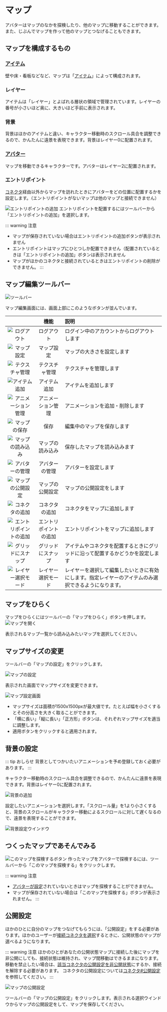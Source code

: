 # マップ

アバターはマップのなかを探検したり、他のマップに移動することができます。また、じぶんでマップを作って他のマップとつなげることもできます。

## マップを構成するもの

### [アイテム](/guide/item/)
壁や床・看板などなど、マップは「[アイテム](/guide/item/)」によって構成されます。

### レイヤー
アイテムは「レイヤー」とよばれる層状の領域で管理されています。レイヤーの番号が小さいほど奥に、大きいほど手前に表示されます。

### 背景
背景はほかのアイテムと違い、キャラクター移動時のスクロール具合を調整できるので、かんたんに遠景を表現できます。背景はレイヤー0に配置されます。

### [アバター](/guide/avatar/)
マップを移動できるキャラクターです。アバターはレイヤー2に配置されます。

### エントリポイント
[コネクタ](/guide/connector/)経由以外からマップを訪れたときにアバターをどの位置に配置するかを設定します。（エントリポイントがないマップは他のマップと接続できません）

![エントリポイントの追加](./images/entrypoint-navbar.png)
エントリポイントを配置するにはツールバーから「エントリポイントの追加」を選択します。

::: warning 注意
- マップが保存されていない場合はエントリポイントの追加ボタンが表示されません
- エントリポイントはマップにひとつしか配置できません（配置されているときは「エントリポイントの追加」ボタンは表示されません
- マップがほかのコネクタと接続されているときはエントリポイントの削除ができません。
:::

## マップ編集ツールバー

![ツールバー](./images/navbar.png)

マップ編集画面には、画面上部にこのようなボタンが並んでいます。

||機能|説明|
|:--:|:--:|:--|
|![ログアウト](./images/logout-button.png)|ログアウト|ログイン中のアカウントからログアウトします|
|![マップ設定](./images/map-settings-button.png)|マップ設定|マップの大きさを設定します|
|![テクスチャ管理](./images/texture-button.png)|テクスチャ管理|テクスチャを管理します|
|![アイテム追加](./images/item-button.png)|アイテム追加|アイテムを追加します|
|![アニメーション管理](./images/animation-button.png)|アニメーション管理|アニメーションを追加・削除します|
|![マップの保存](./images/save-button.png)|保存|編集中のマップを保存します|
|![マップの読み込み](./images/map-button.png)|マップの読み込み|保存したマップを読み込みます|
|![アバターの管理](./images/avatar-button.png)|アバターの管理|アバターを設定します|
|![マップの公開設定](./images/publication-button.png)|マップの公開設定|マップの公開設定をします|
|![コネクタの追加](./images/connector-button.png)|コネクタの追加|コネクタをマップに追加します|
|![エントリポイントの追加](./images/entrypoint-button.png)|エントリポイントの追加|エントリポイントをマップに追加します|
|![グリッドにスナップ](./images/grid-snapping-button.png)|グリッドにスナップ|アイテムやコネクタを配置するときにグリッドに沿って配置するかどうかを設定します|
|![レイヤー選択モード](./images/layer-select-button.png)|レイヤー選択モード|レイヤーを選択して編集したいときに有効にします。指定レイヤーのアイテムのみ選択できるようになります。|


## マップをひらく

マップをひらくにはツールバーの「マップをひらく」ボタンを押します。
![マップを開く](./images/open-map-navbar.png)

表示されるマップ一覧から読み込みたいマップを選択してください。

## マップサイズの変更
ツールバーの「マップの設定」をクリックします。

![マップの設定](./images/map-settings-navbar.png)

表示された画面でマップサイズを変更できます。

![マップ設定画面](./images/map-settings-window.png)

- マップサイズは面積が1500x1500pxが最大値です。たとえば幅を小さくするとその分高さを大きく取ることができます。
- 「横に長い」「縦に長い」「正方形」ボタンは、それぞれマップサイズを適当に調整します。
- 適用ボタンをクリックすると適用されます。

## 背景の設定

::: tip おしらせ
背景としてつかいたいアニメーションを予め登録しておく必要があります。
:::

キャラクター移動時のスクロール具合を調整できるので、かんたんに遠景を表現できます。背景はレイヤー0に配置されます。

![背景の追加](./images/background-button-navbar.png)

設定したいアニメーションを選択します。「スクロール量」を1より小さくすると、背景のスクロールがキャラクター移動によるスクロールに対して遅くなるので、遠景を表現することができます。

![背景設定ウインドウ](./images/background-window.png)

## つくったマップであそんでみる
![このマップを探検するボタン](./images/play-map-navbar.png)
作ったマップをアバターで探検するには、ツールバーから「このマップを探検する」をクリックします。

::: warning 注意
- [アバターが設定](/guide/avatar/)されていないときはマップを探検することができません。
- マップが保存されていない場合は「このマップを探検する」ボタンが表示されません。
:::

## 公開設定
ほかのひとに自分のマップをつなげてもらうには、「公開設定」をする必要があります。ほかのユーザーが[接続コネクタを選択](/guide/connector/#ほかのひとのマップと接続)するときに、公開状態のマップが選べるようになります。

::: warning 注意
ほかのひとがあなたの公開状態マップに接続した後にマップを非公開にしても、接続状態は維持され、マップ間移動はできるままになります。移動を禁止したい場合は、[該当コネクタの公開設定を非公開状態](/guide/connector/#公開設定)にするか、接続を解除する必要があります。
コネクタの公開設定については[コネクタ#公開設定](/guide/connector/#公開設定)を参照してください。
:::

![マップの公開設定](./images/map-publication-navbar.png)

ツールバーの「マップの公開設定」をクリックします。表示される選択ウインドウからマップの公開設定をして、マップを保存してください。
